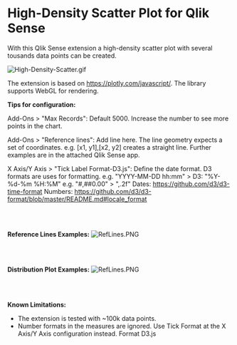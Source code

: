 # High-Density Scatter Plot for Qlik Sense

With this Qlik Sense extension a high-density scatter plot with several tousands data points can be created. 


![High-Density-Scatter.gif](https://raw.githubusercontent.com/mihael-dev/High-Density-Scatter/main/demo/HighDensityScatter.gif)

The extension is based on https://plotly.com/javascript/.
The library supports WebGL for rendering.



**Tips for configuration:**

Add-Ons > "Max Records": Default 5000. Increase the number to see more points in the chart.

Add-Ons > "Reference lines": Add line here. The line geometry expects a set of coordinates.
	e.g. [x1, y1],[x2, y2] creates a straight line. Further  examples are in the attached Qlik Sense app.  

X Axis/Y Axis > "Tick Label Format-D3.js": Define the date format. D3 formats are uses for formatting.
	e.g. "YYYY-MM-DD hh:mm" > D3: "%Y-%d-%m %H:%M" 
	e.g. "#,##0.00" > ",.2f"
	Dates: https://github.com/d3/d3-time-format
	Numbers: https://github.com/d3/d3-format/blob/master/README.md#locale_format
	
	
<br /><br />	



**Reference Lines Examples:**
![RefLines.PNG](https://raw.githubusercontent.com/mihael-dev/High-Density-Scatter/main/demo/RefLines.PNG)

<br /><br />

**Distribution Plot Examples:**
![RefLines.PNG](https://raw.githubusercontent.com/mihael-dev/High-Density-Scatter/main/demo/distributionPlot.PNG)

<br /><br />

**Known Limitations:**
- The extension is tested with  ~100k data points.
- Number formats in the measures are ignored. Use Tick Format at the X Axis/Y Axis configuration instead. Format D3.js
